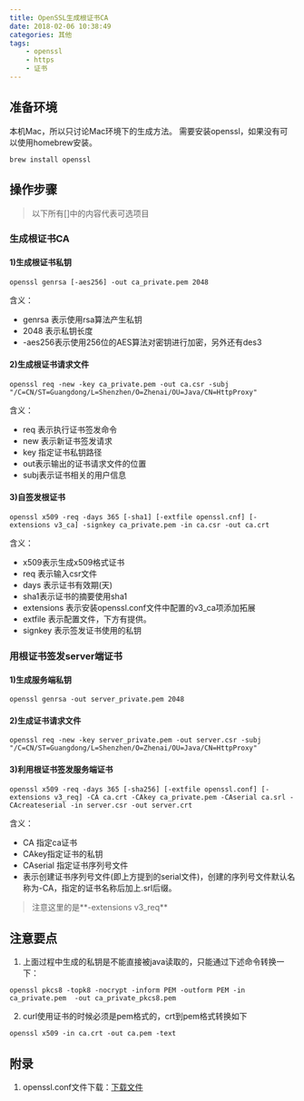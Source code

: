 ```yaml
---
title: OpenSSL生成根证书CA
date: 2018-02-06 10:38:49
categories: 其他
tags:
	- openssl
	- https
	- 证书
---
```


## 准备环境
本机Mac，所以只讨论Mac环境下的生成方法。
需要安装openssl，如果没有可以使用homebrew安装。
```shell
brew install openssl
```
<!-- more -->

## 操作步骤
> 以下所有[]中的内容代表可选项目

### 生成根证书CA
#### 1)生成根证书私钥  
```shell
openssl genrsa [-aes256] -out ca_private.pem 2048
```
含义：
* genrsa 表示使用rsa算法产生私钥
* 2048 表示私钥长度
* -aes256表示使用256位的AES算法对密钥进行加密，另外还有des3

#### 2)生成根证书请求文件  
```shell
openssl req -new -key ca_private.pem -out ca.csr -subj "/C=CN/ST=Guangdong/L=Shenzhen/O=Zhenai/OU=Java/CN=HttpProxy"
```
含义：
* req 表示执行证书签发命令
* new 表示新证书签发请求
* key 指定证书私钥路径
* out表示输出的证书请求文件的位置
* subj表示证书相关的用户信息

#### 3)自签发根证书  
```shell
openssl x509 -req -days 365 [-sha1] [-extfile openssl.cnf] [-extensions v3_ca] -signkey ca_private.pem -in ca.csr -out ca.crt
```
含义：
* x509表示生成x509格式证书
* req 表示输入csr文件
* days 表示证书有效期(天)
* sha1表示证书的摘要使用sha1
* extensions 表示安装openssl.conf文件中配置的v3_ca项添加拓展
* extfile 表示配置文件，下方有提供。
* signkey 表示签发证书使用的私钥



### 用根证书签发server端证书

#### 1)生成服务端私钥
```shell
openssl genrsa -out server_private.pem 2048
```
#### 2)生成证书请求文件
```shell
openssl req -new -key server_private.pem -out server.csr -subj "/C=CN/ST=Guangdong/L=Shenzhen/O=Zhenai/OU=Java/CN=HttpProxy"
```
#### 3)利用根证书签发服务端证书
```shell
openssl x509 -req -days 365 [-sha256] [-extfile openssl.conf] [-extensions v3_req] -CA ca.crt -CAkey ca_private.pem -CAserial ca.srl -CAcreateserial -in server.csr -out server.crt
```
含义：
* CA 指定ca证书
* CAkey指定证书的私钥
* CAserial 指定证书序列号文件
* 表示创建证书序列号文件(即上方提到的serial文件)，创建的序列号文件默认名称为-CA，指定的证书名称后加上.srl后缀。
> 注意这里的是**-extensions v3_req** 

## 注意要点
1. 上面过程中生成的私钥是不能直接被java读取的，只能通过下述命令转换一下：
```shell
openssl pkcs8 -topk8 -nocrypt -inform PEM -outform PEM -in ca_private.pem  -out ca_private_pkcs8.pem
```
2.  curl使用证书的时候必须是pem格式的，crt到pem格式转换如下
```shell
openssl x509 -in ca.crt -out ca.pem -text
```

## 附录
1. openssl.conf文件下载：[下载文件](/assets/file/openssl.conf)